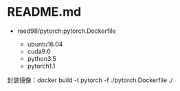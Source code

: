 README.md
======

* reed98/pytorch:pytorch.Dockerfile

  * ubuntu16.04
  * cuda9.0
  * python3.5
  * pytorch1.1
  
  
封装镜像：docker build -t pytorch -f ./pytorch.Dockerfile ./

